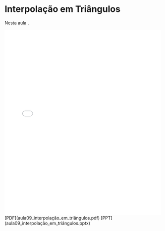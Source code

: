 # Interpolação em Triângulos

Nesta aula .

<embed height="600" src="aula09_interpolação_em_triângulos.pdf" type="application/pdf" width="100%">
[PDF](aula09_interpolação_em_triângulos.pdf)
[PPT](aula09_interpolação_em_triângulos.pptx)
